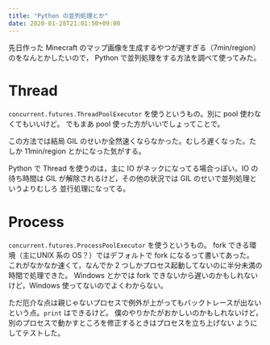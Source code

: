 ```yaml
---
title: "Python の並列処理とか"
date: 2020-01-28T21:01:50+09:00
---
```


先日作った Minecraft のマップ画像を生成するやつが遅すぎる（7min/region）のをなんとかしたいので，
Python で並列処理をする方法を調べて使ってみた。

# Thread

`concurrent.futures.ThreadPoolExecutor` を使うというもの。別に pool 使わなくてもいいけど。
でもまあ pool 使った方がいいでしょってことで。

この方法では結局 GIL のせいか全然速くならなかった。むしろ遅くなった。たしか 11min/region
とかになった気がする。

Python で Thread を使うのは，主に IO がネックになってる場合っぽい。IO の待ち時間は
GIL が解除されるけど，その他の状況では GIL のせいで並列処理というよりむしろ
並行処理になってる。

# Process

`concurrent.futures.ProcessPoolExecutor` を使うというもの。
fork できる環境（主にUNIX 系の OS？）ではデフォルトで fork になるって書いてあった。
これがなかなか速くて，なんでか 2 つしかプロセス起動してないのに半分未満の時間で処理できた。
Windows とかでは fork できないから遅いのかもしれないけど，Windows 使ってないのでよくわからない。

ただ厄介な点は親じゃないプロセスで例外が上がってもバックトレースが出ないという点。`print` はできるけど。
僕のやりかたがおかしいのかもしれないけど，別のプロセスで動かすところを修正するときはプロセスを立ち上げない
ようにしてテストした。
